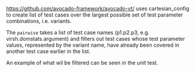 https://github.com/avocado-framework/avocado-vt/ uses cartesian_config to create list of test cases over the largest possible set of test parameter combinations, i.e. variants.

The `pairwise` takes a list of test case names (p1.p2.p3, e.g. virsh.domstats.argument) and filters out test cases whose test parameter values, represented by the variant name, have already been covered in another test case earlier in the list.

An example of what wil be filtered can be seen in the unit test.

